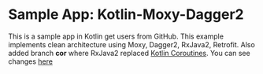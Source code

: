 # Sample App: Kotlin-Moxy-Dagger2
This is a sample app in Kotlin get users from GitHub.
This example implements сlean architecture using Moxy, Dagger2, RxJava2, Retrofit.
Also added branch **cor** where RxJava2 replaced [Kotlin Coroutines](https://kotlinlang.org/docs/reference/coroutines-overview.html). You can see changes [here](https://github.com/DanilaGri/kotlinMvpMoxy/commit/70e20ee94fe597ca8b1e7985df3778773cc1b0c9)
